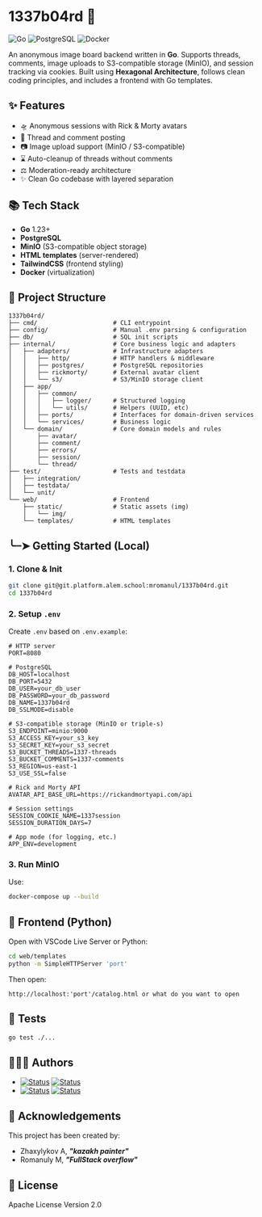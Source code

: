 # 1337b04rd 📂

![Go](https://img.shields.io/badge/Go-1.23-blue) ![PostgreSQL](https://img.shields.io/badge/PostgreSQL-16-blue) ![Docker](https://img.shields.io/badge/Docker-✓-blue)

An anonymous image board backend written in **Go**. Supports threads, comments, image uploads to S3-compatible storage (MinIO), and session tracking via cookies. Built using **Hexagonal Architecture**, follows clean coding principles, and includes a frontend with Go templates.

## ✨ Features

- 🛸 Anonymous sessions with Rick & Morty avatars
- 📍 Thread and comment posting
- 📷 Image upload support (MinIO / S3-compatible)
- ⌛ Auto-cleanup of threads without comments
- ⚖️ Moderation-ready architecture
- ✨ Clean Go codebase with layered separation


## 📚 Tech Stack

- **Go** 1.23+
- **PostgreSQL**
- **MinIO** (S3-compatible object storage)
- **HTML templates** (server-rendered)
- **TailwindCSS** (frontend styling)
- **Docker** (virtualization)

## 🧬 Project Structure

```
1337b04rd/
├── cmd/                     # CLI entrypoint
├── config/                  # Manual .env parsing & configuration
├── db/                      # SQL init scripts
├── internal/                # Core business logic and adapters
│   ├── adapters/            # Infrastructure adapters
│   │   ├── http/            # HTTP handlers & middleware
│   │   ├── postgres/        # PostgreSQL repositories
│   │   ├── rickmorty/       # External avatar client
│   │   └── s3/              # S3/MinIO storage client
│   ├── app/
│   │   ├── common/
│   │   │   ├── logger/      # Structured logging
│   │   │   └── utils/       # Helpers (UUID, etc)
│   │   ├── ports/           # Interfaces for domain-driven services
│   │   └── services/        # Business logic
│   └── domain/              # Core domain models and rules
│       ├── avatar/
│       ├── comment/
│       ├── errors/
│       ├── session/
│       └── thread/
├── test/                    # Tests and testdata
│   ├── integration/
│   ├── testdata/
│   └── unit/
└── web/                     # Frontend
    ├── static/              # Static assets (img)
    │   └── img/
    └── templates/           # HTML templates
```

## ╰┈➤ Getting Started (Local)

### 1. Clone & Init

```bash
git clone git@git.platform.alem.school:mromanul/1337b04rd.git
cd 1337b04rd
```

### 2. Setup `.env`

Create `.env` based on `.env.example`:

```env
# HTTP server
PORT=8080

# PostgreSQL
DB_HOST=localhost
DB_PORT=5432
DB_USER=your_db_user
DB_PASSWORD=your_db_password
DB_NAME=1337b04rd
DB_SSLMODE=disable

# S3-compatible storage (MinIO or triple-s)
S3_ENDPOINT=minio:9000
S3_ACCESS_KEY=your_s3_key
S3_SECRET_KEY=your_s3_secret
S3_BUCKET_THREADS=1337-threads
S3_BUCKET_COMMENTS=1337-comments
S3_REGION=us-east-1
S3_USE_SSL=false

# Rick and Morty API
AVATAR_API_BASE_URL=https://rickandmortyapi.com/api

# Session settings
SESSION_COOKIE_NAME=1337session
SESSION_DURATION_DAYS=7

# App mode (for logging, etc.)
APP_ENV=development
```

### 3. Run MinIO

Use:
```bash
docker-compose up --build
```

## 🎨 Frontend (Python)

Open with VSCode Live Server or Python:

```bash
cd web/templates
python -m SimpleHTTPServer 'port'
```

Then open:
```
http://localhost:'port'/catalog.html or what do you want to open
```

## 📑 Tests

```bash
go test ./...
```


## 👨🏻‍💻 Authors

- [![Status](https://img.shields.io/badge/alem-azhaxyly-success?logo=github)](https://platform.alem.school/git/azhaxyly) <a href="https://t.me/hmlssdeus" target="_blank"><img src="https://img.shields.io/badge/telegram-@hmlssdeus-blue?logo=Telegram" alt="Status" /></a>
- [![Status](https://img.shields.io/badge/alem-mromanul-success?logo=github)](https://platform.alem.school/git/mromanul)  <a href="https://t.me/scrameee" target="_blank"><img src="https://img.shields.io/badge/telegram-@scrameee-blue?logo=Telegram" alt="Status" /></a>

## 🎉 Acknowledgements <a name = "acknowledgement"></a>

This project has been created by:

- Zhaxylykov A, ***"kazakh painter"***
- Romanuly M, ***"FullStack overflow"***

## 📜 License

Apache License Version 2.0

